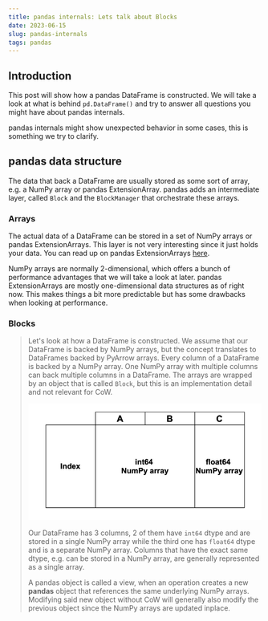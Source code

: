 ```yaml
---
title: pandas internals: Lets talk about Blocks
date: 2023-06-15
slug: pandas-internals
tags: pandas
---
```


## Introduction

This post will show how a pandas DataFrame is constructed. We will take a look at what is behind
``pd.DataFrame()`` and try to answer all questions you might have about pandas internals.

pandas internals might show unexpected behavior in some cases, this is something we try to clarify.

## pandas data structure

The data that back a DataFrame are usually stored as some sort of array, e.g. a NumPy array or 
pandas ExtensionArray. pandas adds an intermediate layer, called ``Block`` and the ``BlockManager`` 
that orchestrate these arrays.

### Arrays

The actual data of a DataFrame can be stored in a set of NumPy arrays or pandas ExtensionArrays. 
This layer is not very interesting since it just holds your data. You can read up on pandas 
ExtensionArrays [here](https://pandas.pydata.org/pandas-docs/stable/reference/api/pandas.api.extensions.ExtensionArray.html).

NumPy arrays are normally 2-dimensional, which offers a bunch of performance advantages that we
will take a look at later. pandas ExtensionArrays are mostly one-dimensional data structures as
of right now. This makes things a bit more predictable but has some drawbacks when looking at
performance.

### Blocks


> Let's look at how a DataFrame is constructed. We assume that our DataFrame is backed by NumPy arrays,
> but the concept translates to DataFrames backed by PyArrow arrays. Every column of a DataFrame is
> backed by a NumPy array. One NumPy array with multiple columns can back multiple columns in a
> DataFrame. The arrays are wrapped by an object that is called ``Block``, but this is an 
> implementation detail and not relevant for CoW.
> 
> ![](../images/deep_dive_cow/df_representation.png)
> 
> Our DataFrame has 3 columns, 2 of them have ``int64`` dtype and are stored in a single NumPy
> array while the third one has ``float64`` dtype and is a separate NumPy array. Columns that have the
> exact same dtype, e.g. can be stored in a NumPy array, are generally represented as a single array.
> 
> A pandas object is called a view, when an operation creates a new __pandas__ object that 
> references the same underlying NumPy arrays. Modifying said new object without CoW will generally
> also modify the previous object since the NumPy arrays are updated inplace.